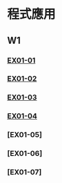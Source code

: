 # 程式應用

## W1

### [EX01-01](https://github.com/aobd1356/Homework/blob/main/EX01_01_%E5%8A%A0%E6%B3%95%E5%99%A8.ipynb)
### [EX01-02](https://github.com/aobd1356/Homework/blob/main/EX01_02_BMI_%E8%A8%88%E7%AE%97.ipynb)
### [EX01-03](https://github.com/aobd1356/Homework/blob/main/EX01_03_Rock_Paper_Scissors.ipynb)
### [EX01-04](https://github.com/aobd1356/Homework/blob/main/EX01_04_%E7%B5%82%E6%A5%B5%E5%AF%86%E7%A2%BC.ipynb)
### [EX01-05]
### [EX01-06]
### [EX01-07]
